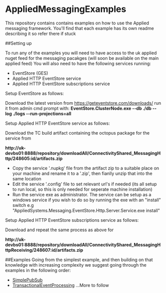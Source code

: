 # AppliedMessagingExamples

This repository contains contains examples on how to use the Applied messaging framework. You'll find that each example has its own readme describing it so refer there if stuck

##Setting up

To run any of the examples you will need to have access to the uk applied nuget feed for the messaging pacakges (will soon be available on the main applied feed)
You will also need to have the following services running:

- EventStore (GES)
- Applied HTTP EventStore service
- Applied HTTP EventStore subscriptions service

Setup EventStore as follows:

Download the latest version from https://geteventstore.com/downloads/
run it from admin cmd prompt with: 
<b>EventStore.ClusterNode.exe --db ./db --log ./logs --run-projections=all</b>

Setup Applied HTTP EventStore service as follows:

Download the TC build artifact containing the octopus package for the service from 

<b>http://uk-devbs01:8888/repository/downloadAll/ConnectivityShared_MessagingHttp/248605:id/artifacts.zip</b>

- Copy the service '.nupkg' file from the artifact zip to a suitable place on your machine and rename it to a '.zip', then fianlly unzip that into the same location
 - Edit the service '.config' file to set relevant url's if needed (its all setup to run local, so this is only needed for seperate machine installation)
 - Run the service exe as administrator. The service can be setup as a windows service if you wish to do so by running the exe with an "install" switch e.g "AppliedSystems.Messaging.EventStore.Http.Server.Service.exe install"

Setup Applied HTTP EventStore subscriptions service as follows:

Download and repeat the same process as above for 

<b>http://uk-devbs01:8888/repository/downloadAll/ConnectivityShared_MessagingHttpReceiving/248607:id/artifacts.zip</b>

##Examples
Going from the simplest example, and then building on that knowledge with increasing complexity we suggest going through the examples in the following order:
- [SimplePubSub](https://github.com/sammosampson/AppliedMessagingExamples/tree/master/src/SimplePubSub)
- [TransactionalEventProcessing](https://github.com/sammosampson/AppliedMessagingExamples/tree/master/src/TransactionalEventProcessing)
...More to follow


